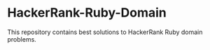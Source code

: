 # HackerRank-Ruby-Domain

This repository contains best solutions to HackerRank Ruby domain problems.
